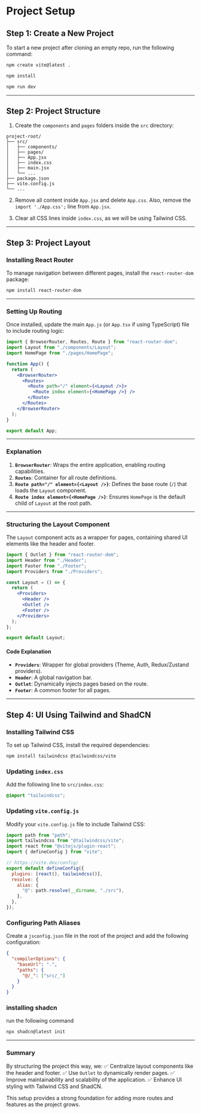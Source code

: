 # Project Setup

## Step 1: Create a New Project

To start a new project after cloning an empty repo, run the following command:

```sh
npm create vite@latest .

npm install

npm run dev
```

---

## Step 2: Project Structure

1. Create the `components` and `pages` folders inside the `src` directory:

```
project-root/
├── src/
│   ├── components/
│   ├── pages/
│   ├── App.jsx
│   ├── index.css
│   ├── main.jsx
│   └── ...
├── package.json
├── vite.config.js
└── ...
```

2. Remove all content inside `App.jsx` and delete `App.css`. Also, remove the `import './App.css';` line from `App.jsx`.

3. Clear all CSS lines inside `index.css`, as we will be using Tailwind CSS.

---

## Step 3: Project Layout

### Installing React Router

To manage navigation between different pages, install the `react-router-dom` package:

```sh
npm install react-router-dom
```

---

### Setting Up Routing

Once installed, update the main `App.js` (or `App.tsx` if using TypeScript) file to include routing logic:

```jsx
import { BrowserRouter, Routes, Route } from "react-router-dom";
import Layout from "./components/Layout";
import HomePage from "./pages/HomePage";

function App() {
  return (
    <BrowserRouter>
      <Routes>
        <Route path="/" element={<Layout />}>
          <Route index element={<HomePage />} />
        </Route>
      </Routes>
    </BrowserRouter>
  );
}

export default App;
```

---

### Explanation

1. **`BrowserRouter`**: Wraps the entire application, enabling routing capabilities.
2. **`Routes`**: Container for all route definitions.
3. **`Route path="/" element={<Layout />}`**: Defines the base route (`/`) that loads the `Layout` component.
4. **`Route index element={<HomePage />}`**: Ensures `HomePage` is the default child of `Layout` at the root path.

---

### Structuring the Layout Component

The `Layout` component acts as a wrapper for pages, containing shared UI elements like the header and footer.

```jsx
import { Outlet } from "react-router-dom";
import Header from "./Header";
import Footer from "./Footer";
import Providers from "./Providers";

const Layout = () => {
  return (
    <Providers>
      <Header />
      <Outlet />
      <Footer />
    </Providers>
  );
};

export default Layout;
```

#### Code Explanation

- **`Providers`**: Wrapper for global providers (Theme, Auth, Redux/Zustand providers).
- **`Header`**: A global navigation bar.
- **`Outlet`**: Dynamically injects pages based on the route.
- **`Footer`**: A common footer for all pages.

---

## Step 4: UI Using Tailwind and ShadCN

### Installing Tailwind CSS

To set up Tailwind CSS, install the required dependencies:

```sh
npm install tailwindcss @tailwindcss/vite
```

### Updating `index.css`

Add the following line to `src/index.css`:

```css
@import "tailwindcss";
```

### Updating `vite.config.js`

Modify your `vite.config.js` file to include Tailwind CSS:

```js
import path from "path";
import tailwindcss from "@tailwindcss/vite";
import react from "@vitejs/plugin-react";
import { defineConfig } from "vite";

// https://vite.dev/config/
export default defineConfig({
  plugins: [react(), tailwindcss()],
  resolve: {
    alias: {
      "@": path.resolve(__dirname, "./src"),
    },
  },
});
```

### Configuring Path Aliases

Create a `jsconfig.json` file in the root of the project and add the following configuration:

```json
{
  "compilerOptions": {
    "baseUrl": ".",
    "paths": {
      "@/_": ["src/_"]
    }
  }
}
```

### installing shadcn

run the following command

```sh
npx shadcn@latest init
```

---

### Summary

By structuring the project this way, we:
✅ Centralize layout components like the header and footer.
✅ Use `Outlet` to dynamically render pages.
✅ Improve maintainability and scalability of the application.
✅ Enhance UI styling with Tailwind CSS and ShadCN.

This setup provides a strong foundation for adding more routes and features as the project grows.
